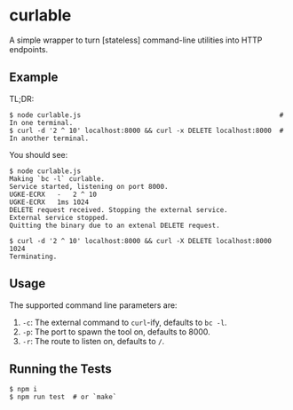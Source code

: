 # curlable

A simple wrapper to turn [stateless] command-line utilities into HTTP endpoints.

## Example

TL;DR:

```
$ node curlable.js                                                  # In one terminal.
$ curl -d '2 ^ 10' localhost:8000 && curl -x DELETE localhost:8000  # In another terminal.
```

You should see:

```
$ node curlable.js
Making `bc -l` curlable.
Service started, listening on port 8000.
UGKE-ECRX	-	2 ^ 10
UGKE-ECRX	1ms	1024
DELETE request received. Stopping the external service.
External service stopped.
Quitting the binary due to an extenal DELETE request.
```

```
$ curl -d '2 ^ 10' localhost:8000 && curl -X DELETE localhost:8000
1024
Terminating.
```

## Usage

The supported command line parameters are:

1. `-c`: The external command to `curl`-ify, defaults to `bc -l`.
2. `-p`: The port to spawn the tool on, defaults to 8000.
3. `-r`: The route to listen on, defaults to `/`.

## Running the Tests

```
$ npm i
$ npm run test  # or `make`
```
